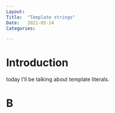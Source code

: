 ```yaml
---
Layout:
Title:	"Template strings"
Date:	2021-05-14
Categories:

---
```


# Introduction
today I'll be talking about template literals.

# B